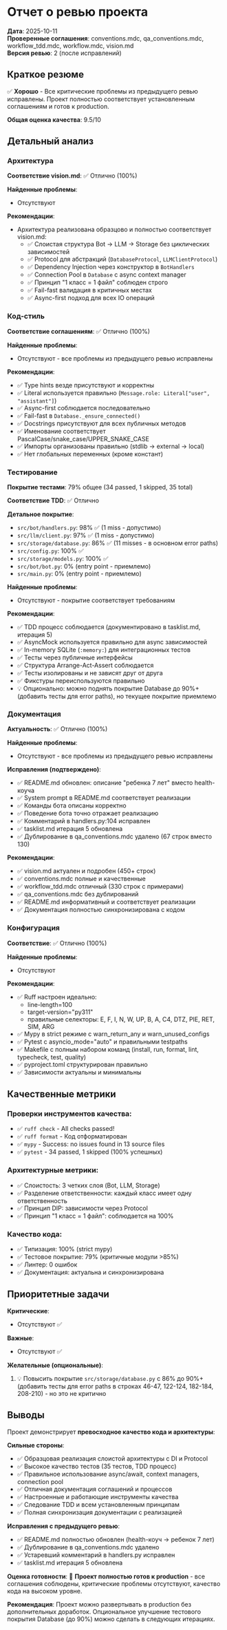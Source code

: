 # Отчет о ревью проекта

**Дата**: 2025-10-11  
**Проверенные соглашения**: conventions.mdc, qa_conventions.mdc, workflow_tdd.mdc, workflow.mdc, vision.md  
**Версия ревью**: 2 (после исправлений)

## Краткое резюме

✅ **Хорошо** - Все критические проблемы из предыдущего ревью исправлены. Проект полностью соответствует установленным соглашениям и готов к production.

**Общая оценка качества**: 9.5/10

## Детальный анализ

### Архитектура

**Соответствие vision.md**: ✅ Отлично (100%)

**Найденные проблемы**:
- Отсутствуют

**Рекомендации**:
- Архитектура реализована образцово и полностью соответствует vision.md:
  - ✅ Слоистая структура Bot → LLM → Storage без циклических зависимостей
  - ✅ Protocol для абстракций (`DatabaseProtocol`, `LLMClientProtocol`)
  - ✅ Dependency Injection через конструктор в `BotHandlers`
  - ✅ Connection Pool в `Database` с async context manager
  - ✅ Принцип "1 класс = 1 файл" соблюден строго
  - ✅ Fail-fast валидация в критичных местах
  - ✅ Async-first подход для всех IO операций

### Код-стиль

**Соответствие соглашениям**: ✅ Отлично (100%)

**Найденные проблемы**:
- Отсутствуют - все проблемы из предыдущего ревью исправлены

**Рекомендации**:
- ✅ Type hints везде присутствуют и корректны
- ✅ Literal используется правильно (`Message.role: Literal["user", "assistant"]`)
- ✅ Async-first соблюдается последовательно
- ✅ Fail-fast в `Database._ensure_connected()`
- ✅ Docstrings присутствуют для всех публичных методов
- ✅ Именование соответствует PascalCase/snake_case/UPPER_SNAKE_CASE
- ✅ Импорты организованы правильно (stdlib → external → local)
- ✅ Нет глобальных переменных (кроме констант)

### Тестирование

**Покрытие тестами**: 79% общее (34 passed, 1 skipped, 35 total)

**Соответствие TDD**: ✅ Отлично

**Детальное покрытие**:
- `src/bot/handlers.py`: 98% ✅ (1 miss - допустимо)
- `src/llm/client.py`: 97% ✅ (1 miss - допустимо)
- `src/storage/database.py`: 86% ✅ (11 misses - в основном error paths)
- `src/config.py`: 100% ✅
- `src/storage/models.py`: 100% ✅
- `src/bot/bot.py`: 0% (entry point - приемлемо)
- `src/main.py`: 0% (entry point - приемлемо)

**Найденные проблемы**:
- Отсутствуют - покрытие соответствует требованиям

**Рекомендации**:
- ✅ TDD процесс соблюдается (документировано в tasklist.md, итерация 5)
- ✅ AsyncMock используется правильно для async зависимостей
- ✅ In-memory SQLite (`:memory:`) для интеграционных тестов
- ✅ Тесты через публичные интерфейсы
- ✅ Структура Arrange-Act-Assert соблюдается
- ✅ Тесты изолированы и не зависят друг от друга
- ✅ Фикстуры переиспользуются правильно
- 💡 Опционально: можно поднять покрытие Database до 90%+ (добавить тесты для error paths), но текущее покрытие приемлемо

### Документация

**Актуальность**: ✅ Отлично (100%)

**Найденные проблемы**:
- Отсутствуют - все проблемы из предыдущего ревью исправлены

**Исправления (подтверждено)**:
- ✅ README.md обновлен: описание "ребенка 7 лет" вместо health-коуча
- ✅ System prompt в README.md соответствует реализации
- ✅ Команды бота описаны корректно
- ✅ Поведение бота точно отражает реализацию
- ✅ Комментарий в handlers.py:104 исправлен
- ✅ tasklist.md итерация 5 обновлена
- ✅ Дублирование в qa_conventions.mdc удалено (67 строк вместо 130)

**Рекомендации**:
- ✅ vision.md актуален и подробен (450+ строк)
- ✅ conventions.mdc полные и качественные
- ✅ workflow_tdd.mdc отличный (330 строк с примерами)
- ✅ qa_conventions.mdc без дублирований
- ✅ README.md информативный и соответствует реализации
- ✅ Документация полностью синхронизирована с кодом

### Конфигурация

**Соответствие**: ✅ Отлично (100%)

**Найденные проблемы**:
- Отсутствуют

**Рекомендации**:
- ✅ Ruff настроен идеально:
  - line-length=100
  - target-version="py311"
  - правильные селекторы: E, F, I, N, W, UP, B, A, C4, DTZ, PIE, RET, SIM, ARG
- ✅ Mypy в strict режиме с warn_return_any и warn_unused_configs
- ✅ Pytest с asyncio_mode="auto" и правильными testpaths
- ✅ Makefile с полным набором команд (install, run, format, lint, typecheck, test, quality)
- ✅ pyproject.toml структурирован правильно
- ✅ Зависимости актуальны и минимальны

## Качественные метрики

### Проверки инструментов качества:
- ✅ `ruff check` - All checks passed!
- ✅ `ruff format` - Код отформатирован
- ✅ `mypy` - Success: no issues found in 13 source files
- ✅ `pytest` - 34 passed, 1 skipped (100% успешных)

### Архитектурные метрики:
- ✅ Слоистость: 3 четких слоя (Bot, LLM, Storage)
- ✅ Разделение ответственности: каждый класс имеет одну ответственность
- ✅ Принцип DIP: зависимости через Protocol
- ✅ Принцип "1 класс = 1 файл": соблюдается на 100%

### Качество кода:
- ✅ Типизация: 100% (strict mypy)
- ✅ Тестовое покрытие: 79% (критичные модули >85%)
- ✅ Линтер: 0 ошибок
- ✅ Документация: актуальна и синхронизирована

## Приоритетные задачи

**Критические**:
- Отсутствуют ✅

**Важные**:
- Отсутствуют ✅

**Желательные (опциональные)**:
1. 💡 Повысить покрытие `src/storage/database.py` с 86% до 90%+ (добавить тесты для error paths в строках 46-47, 122-124, 182-184, 208-210) - но это не критично

## Выводы

Проект демонстрирует **превосходное качество кода и архитектуры**:

**Сильные стороны**:
- ✅ Образцовая реализация слоистой архитектуры с DI и Protocol
- ✅ Высокое качество тестов (35 тестов, TDD процесс)
- ✅ Правильное использование async/await, context managers, connection pool
- ✅ Отличная документация соглашений и процессов
- ✅ Настроенные и работающие инструменты качества
- ✅ Следование TDD и всем установленным принципам
- ✅ Полная синхронизация документации с реализацией

**Исправления с предыдущего ревью**:
- ✅ README.md полностью обновлен (health-коуч → ребенок 7 лет)
- ✅ Дублирование в qa_conventions.mdc удалено
- ✅ Устаревший комментарий в handlers.py исправлен
- ✅ tasklist.md итерация 5 обновлена

**Оценка готовности**:
🎯 **Проект полностью готов к production** - все соглашения соблюдены, критические проблемы отсутствуют, качество кода на высоком уровне.

**Рекомендация**:
Проект можно развертывать в production без дополнительных доработок. Опциональное улучшение тестового покрытия Database (до 90%) можно сделать в следующих итерациях.



